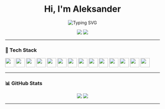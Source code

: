 <h1 align="center">Hi, I'm Aleksander</h1>
<p align="center">
  <img src="https://readme-typing-svg.demolab.com?font=Fira+Code&size=24&pause=1000&color=4682B4&center=true&vCenter=true&width=600&lines=I+don't+just+write+Python+-+I+engineer+it" alt="Typing SVG" />
</p>

<p align="center">
  <a href="https://www.linkedin.com/in/alexander-prokopiev24704/"><img src="https://img.shields.io/badge/LinkedIn-blue?logo=linkedin&logoColor=white"></a>
  <a href="https://t.me/san4o_v_ran4o"><img src="https://img.shields.io/badge/Telegram-blue?logo=telegram&logoColor=white"></a>
</p>

---

### 🧰 Tech Stack

<p align="left">
  <img src="https://img.shields.io/badge/-Python-333333?style=flat&logo=python" height="30"/>
  <img src="https://img.shields.io/badge/-MySQL-333333?style=flat&logo=mysql" height="30"/>
  <img src="https://img.shields.io/badge/-PostgreSQL-333333?style=flat&logo=postgresql" height="30"/>
  <img src="https://img.shields.io/badge/-Django-333333?style=flat&logo=django" height="30"/>
  <img src="https://img.shields.io/badge/-Docker-333333?style=flat&logo=docker" height="30"/>
  <img src="https://img.shields.io/badge/-Linux-333333?style=flat&logo=linux" height="30"/>
  <img src="https://img.shields.io/badge/-Git-333333?style=flat&logo=git" height="30"/>
  <img src="https://img.shields.io/badge/-GitHub-333333?style=flat&logo=github" height="30"/>
  <img src="https://img.shields.io/badge/-Django-333333?style=flat&logo=django" height="30"/>
  <img src="https://img.shields.io/badge/SQLite-333333?style=flat&logo=sqlite" height="30"/>
  <img src="https://img.shields.io/badge/HTML-333333?style=flat&logo=html5&logoColor=white" height="30"/>
  <img src="https://img.shields.io/badge/CSS-333333?style=flat&logo=css&logoColor=fff" height="30"/>
  <img src="https://img.shields.io/badge/FastAPI-333333?style=flat&logo=fastapi" height="30"/>
  <a href="https://www.codewars.com/users/san4o-v-ran4o" target="_blank">
    <img src="https://img.shields.io/badge/-Codewars-333333?style=flat&logo=codewars" height="30"/>
  </a>
</p>

---

### 📊 GitHub Stats

<p align="center">
  <img src="https://github-readme-stats.vercel.app/api?username=krakenivan&show_icons=true&theme=github_dark" />
  <img src="https://github-readme-stats.vercel.app/api/top-langs/?username=krakenivan&layout=compact&theme=github_dark" />
</p>

---
